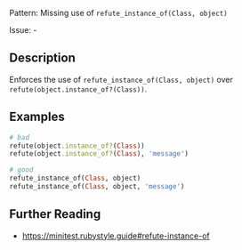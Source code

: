 Pattern: Missing use of `refute_instance_of(Class, object)`

Issue: -

## Description

Enforces the use of `refute_instance_of(Class, object)` over
`refute(object.instance_of?(Class))`.

## Examples

``` ruby
# bad
refute(object.instance_of?(Class))
refute(object.instance_of?(Class), 'message')

# good
refute_instance_of(Class, object)
refute_instance_of(Class, object, 'message')
```

## Further Reading

- <https://minitest.rubystyle.guide#refute-instance-of>